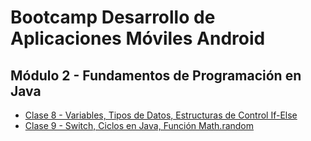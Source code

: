 # Bootcamp Desarrollo de Aplicaciones Móviles Android
## Módulo 2 - Fundamentos de Programación en Java

- [Clase 8 - Variables, Tipos de Datos, Estructuras de Control If-Else](https://github.com/cTapiaDev/bootcamp_diurno_java_m2/tree/main/src/clase8)
- [Clase 9 - Switch, Ciclos en Java, Función Math.random](https://github.com/cTapiaDev/bootcamp_diurno_java_m2/tree/main/src/clase9)
